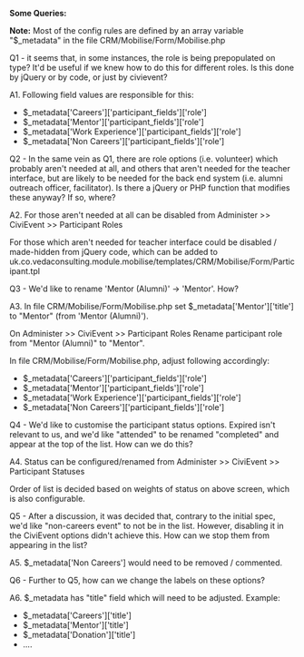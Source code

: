 **Some Queries:**

**Note:** Most of the config rules are defined by an array variable "$_metadata" in the file CRM/Mobilise/Form/Mobilise.php 

Q1 - it seems that, in some instances, the role is being prepopulated on type? It'd be useful if we knew how to do this for different roles. Is this done by jQuery or by code, or just by civievent?

A1. Following field values are responsible for this:
- $_metadata['Careers']['participant_fields']['role'] 
- $_metadata['Mentor']['participant_fields']['role'] 
- $_metadata['Work Experience']['participant_fields']['role']
- $_metadata['Non Careers']['participant_fields']['role'] 

Q2 - In the same vein as Q1, there are role options (i.e. volunteer) which probably aren't needed at all, and others that aren't needed for the teacher interface, but are likely to be needed for the back end system (i.e. alumni outreach officer, facilitator). Is there a jQuery or PHP function that modifies these anyway? If so, where?

A2. For those aren't needed at all can be disabled from 
Administer >>  CiviEvent >> Participant Roles

For those which aren't needed for teacher interface could be disabled / made-hidden from jQuery code, which can be added to 
uk.co.vedaconsulting.module.mobilise/templates/CRM/Mobilise/Form/Participant.tpl

Q3 - We'd like to rename 'Mentor (Alumni)' -> 'Mentor'. How?

A3. 
In file CRM/Mobilise/Form/Mobilise.php set $_metadata['Mentor']['title'] to "Mentor" (from 'Mentor (Alumni)').

On Administer >>  CiviEvent >> Participant Roles
Rename participant role from "Mentor (Alumni)" to "Mentor".

In file CRM/Mobilise/Form/Mobilise.php, adjust following accordingly: 
- $_metadata['Careers']['participant_fields']['role'] 
- $_metadata['Mentor']['participant_fields']['role'] 
- $_metadata['Work Experience']['participant_fields']['role']
- $_metadata['Non Careers']['participant_fields']['role'] 

Q4 - We'd like to customise the participant status options. Expired isn't relevant to us, and we'd like "attended" to be renamed "completed" and appear at the top of the list. How can we do this?

A4. Status can be configured/renamed from
Administer >>  CiviEvent >> Participant Statuses

Order of list is decided based on weights of status on above screen, which is also configurable.

Q5 - After a discussion, it was decided that, contrary to the initial spec, we'd like "non-careers event" to not be in the list. However, disabling it in the CiviEvent options didn't achieve this. How can we stop them from appearing in the list?

A5. $_metadata['Non Careers'] would need to be removed / commented.

Q6 - Further to Q5, how can we change the labels on these options?

A6. $_metadata has "title" field which will need to be adjusted.
Example:
- $_metadata['Careers']['title']
- $_metadata['Mentor']['title']
- $_metadata['Donation']['title']
- .... 
